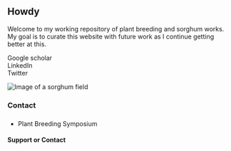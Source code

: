 ## Howdy

Welcome to my working repository of plant breeding and sorghum works. My goal is to curate this website with future work as I continue getting better at this. 

Google scholar  
LinkedIn  
Twitter  



![Image of a sorghum field](https://github.com/leon-fabian/leon-fabian.github.io/blob/main/sorghumportrait.JPG?raw=true)



### Contact



### 
- Plant Breeding Symposium

  


#### Support or Contact
